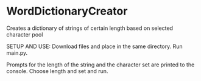 # WordDictionaryCreator
Creates a dictionary of strings of certain length based on selected character pool

SETUP AND USE:
Download files and place in the same directory. Run main.py.

Prompts for the length of the string and the character set are printed to the console. Choose length and set and run.
